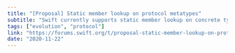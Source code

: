 ```yaml
---
title: "[Proposal] Static member lookup on protocol metatypes"
subtitle: "Swift currently supports static member lookup on concrete types. This improves call-site legibility by enabling us to use leading dot syntax when accessing static values. In this Swift evolution pitch, Sam Lazarus proposes extending static member lookup to protocol metatypes. This would be a nice addition, and would not have any effect of source of API stability."
tags: ["evolution", "protocol"]
link: "https://forums.swift.org/t/proposal-static-member-lookup-on-protocol-metatypes/41946"
date: "2020-11-22"
---
```

